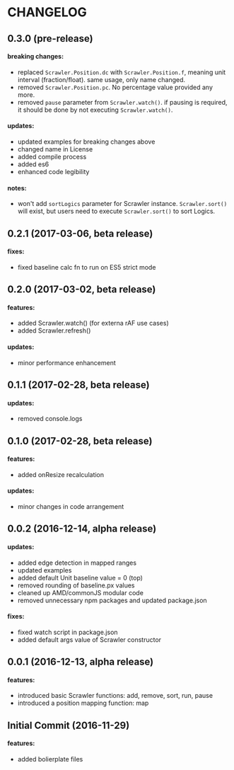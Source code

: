 CHANGELOG
=========


## 0.3.0 (pre-release)

#### breaking changes:
- replaced `Scrawler.Position.dc` with `Scrawler.Position.f`, meaning unit interval (fraction/float). same usage, only name changed.
- removed `Scrawler.Position.pc`. No percentage value provided any more.
- removed `pause` parameter from `Scrawler.watch()`. if pausing is required, it should be done by not executing `Scrawler.watch()`. 

#### updates:
- updated examples for breaking changes above
- changed name in License
- added compile process
- added es6
- enhanced code legibility

#### notes:
- won't add `sortLogics` parameter for Scrawler instance. `Scrawler.sort()` will exist, but users need to execute `Scrawler.sort()` to sort Logics.

## 0.2.1 (2017-03-06, beta release)

#### fixes:
- fixed baseline calc fn to run on ES5 strict mode

## 0.2.0 (2017-03-02, beta release)

#### features:
- added Scrawler.watch() (for externa rAF use cases)
- added Scrawler.refresh()

#### updates:
- minor performance enhancement

## 0.1.1 (2017-02-28, beta release)

#### updates:
- removed console.logs

## 0.1.0 (2017-02-28, beta release)

#### features:
- added onResize recalculation

#### updates:
- minor changes in code arrangement

## 0.0.2 (2016-12-14, alpha release)

#### updates:
- added edge detection in mapped ranges
- updated examples
- added default Unit baseline value = 0 (top)
- removed rounding of baseline.px values
- cleaned up AMD/commonJS modular code
- removed unnecessary npm packages and updated package.json

#### fixes:
- fixed watch script in package.json
- added default args value of Scrawler constructor

## 0.0.1 (2016-12-13, alpha release)

#### features:
- introduced basic Scrawler functions: add, remove, sort, run, pause
- introduced a position mapping function: map

## Initial Commit (2016-11-29)

#### features:
- added bolierplate files



